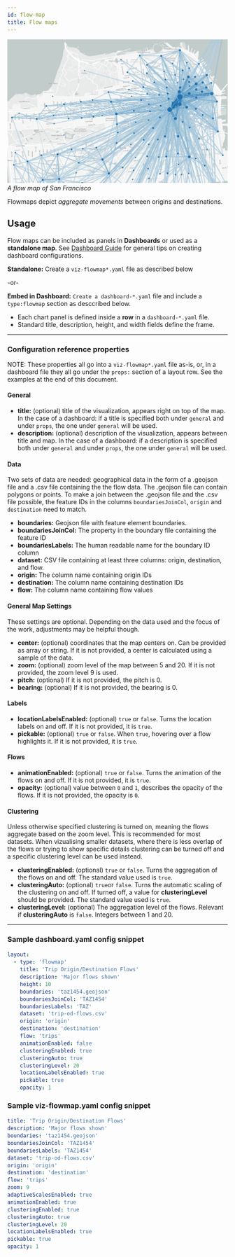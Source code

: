 ```yaml
---
id: flow-map
title: Flow maps
---
```


![flow map example](assets/flow-map.jpg)
_A flow map of San Francisco_

Flowmaps depict _aggregate movements_ between origins and destinations.

## Usage

Flow maps can be included as panels in **Dashboards** or used as a **standalone map**. See [Dashboard Guide](guide-dashboards) for general tips on creating dashboard configurations.

**Standalone:** Create a `viz-flowmap*.yaml` file as described below

 -or-

 **Embed in Dashboard:** `Create a dashboard-*.yaml` file and include a `type:flowmap` section as desccribed below.
- Each chart panel is defined inside a **row** in a `dashboard-*.yaml` file.
- Standard title, description, height, and width fields define the frame.

---

### Configuration reference properties

NOTE: These properties all go into a `viz-flowmap*.yaml` file as-is, or, in a dashboard file they all go under the `props:` section of a layout row. See the examples at the end of this document.

#### General
- **title:** (optional) title of the visualization, appears right on top of the map. In the case of a dashboard: if a title is specified both under `general` and under `props`, the one under `general` will be used.
- **description:** (optional) description of the visualization, appears between title and map. In the case of a dashboard: if a description is specified both under `general` and under `props`, the one under `general` will be used.

#### Data

Two sets of data are needed: geographical data in the form of a .geojson file and a .csv file containing the the flow data. The .geojson file can contain polygons or points. To make a join between the .geojson file and the .csv file possible, the feature IDs in the columns `boundariesJoinCol`, `origin` and `destination` need to match.

- **boundaries:** Geojson file with feature element boundaries.
- **boundariesJoinCol:** The property in the boundary file containing the feature ID
- **boundariesLabels:** The human readable name for the boundary ID column
- **dataset:** CSV file containing at least three columns: origin, destination, and flow.
- **origin:** The column name containing origin IDs
- **destination:** The column name containing destination IDs
- **flow:** The column name containing flow values

#### General Map Settings

These settings are optional. Depending on the data used and the focus of the work, adjustments may be helpful though.

- **center:** (optional) coordinates that the map centers on. Can be provided as array or string. If it is not provided, a center is calculated using a sample of the data.
- **zoom:** (optional) zoom level of the map between 5 and 20. If it is not provided, the zoom level 9 is used.
- **pitch:** (optional) If it is not provided, the pitch is 0.
- **bearing:** (optional) If it is not provided, the bearing is 0.

#### Labels

- **locationLabelsEnabled:** (optional) `true` or `false`. Turns the location labels on and off. If it is not provided, it is `true`.
- **pickable:** (optional) `true` or `false`. When `true`, hovering over a flow highlights it. If it is not provided, it is `true`.

#### Flows

- **animationEnabled:** (optional) `true` or `false`. Turns the animation of the flows on and off. If it is not provided, it is `true`.
- **opacity:** (optional) value between `0` and `1`, describes the opacity of the flows. If it is not provided, the opacity is `0`.

#### Clustering

Unless otherwise specified clustering is turned on, meaning the flows aggregate based on the zoom level. This is recommended for most datasets. When vizualising smaller datasets, where there is less overlap of the flows or trying to show specific details clustering can be turned off and a specific clustering level can be used instead.

- **clusteringEnabled:** (optional) `true` or `false`. Turns the aggregation of the flows on and off. The standard value used is `true`.
- **clusteringAuto:** (optional) `true`or `false`. Turns the automatic scaling of the clustering on and off. If turned off, a value for **clusteringLevel** should be provided. The standard value used is `true`.
- **clusteringLevel:** (optional) The aggregation level of the flows. Relevant if **clusteringAuto** is `false`. Integers between 1 and 20.








---

### Sample dashboard.yaml config snippet

```yaml
layout:
  - type: 'flowmap'
    title: 'Trip Origin/Destination Flows'
    description: 'Major flows shown'
    height: 10
    boundaries: 'taz1454.geojson'
    boundariesJoinCol: 'TAZ1454'
    boundariesLabels: 'TAZ'
    dataset: 'trip-od-flows.csv'
    origin: 'origin'
    destination: 'destination'
    flow: 'trips'
    animationEnabled: false
    clusteringEnabled: true
    clusteringAuto: true
    clusteringLevel: 20
    locationLabelsEnabled: true
    pickable: true
    opacity: 1
```

### Sample viz-flowmap.yaml config snippet

```yaml
title: 'Trip Origin/Destination Flows'
description: 'Major flows shown'
boundaries: 'taz1454.geojson'
boundariesJoinCol: 'TAZ1454'
boundariesLabels: 'TAZ1454'
dataset: 'trip-od-flows.csv'
origin: 'origin'
destination: 'destination'
flow: 'trips'
zoom: 9
adaptiveScalesEnabled: true
animationEnabled: true
clusteringEnabled: true
clusteringAuto: true
clusteringLevel: 20
locationLabelsEnabled: true
pickable: true
opacity: 1
```
